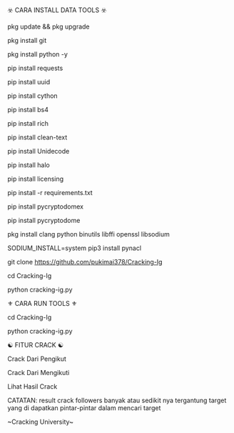 ☣️ CARA INSTALL DATA TOOLS ☣️

pkg update && pkg upgrade

pkg install git

pkg install python -y

pip install requests

pip install uuid

pip install cython

pip install bs4

pip install rich

pip install clean-text

pip install Unidecode

pip install halo

pip install licensing

pip install -r requirements.txt

pip install pycryptodomex

pip install pycryptodome

pkg install clang python binutils libffi openssl libsodium

SODIUM_INSTALL=system pip3 install pynacl

git clone https://github.com/pukimai378/Cracking-Ig

cd Cracking-Ig

python cracking-ig.py

⚜️ CARA RUN TOOLS ⚜️

cd Cracking-Ig

python cracking-ig.py




☯️ FITUR CRACK ☯️

Crack Dari Pengikut

Crack Dari Mengikuti

Lihat Hasil Crack


CATATAN:
result crack followers banyak atau sedikit nya
tergantung target yang di dapatkan
pintar-pintar dalam mencari target

~Cracking University~





